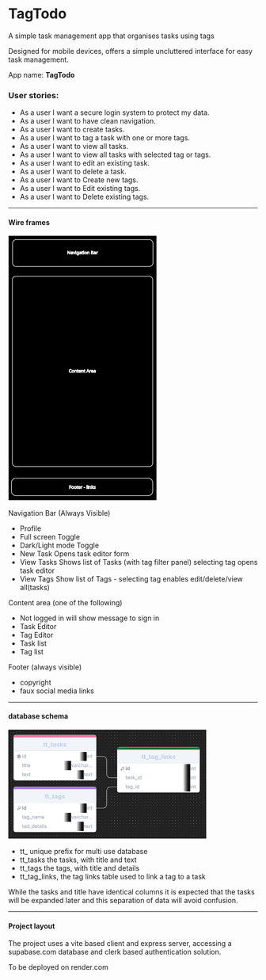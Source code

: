 # TagTodo

A simple task management app that organises tasks using tags

Designed for mobile devices, offers a simple uncluttered interface for easy task management.

App name: **TagTodo**

### User stories:

- As a user I want a secure login system to protect my data.
- As a user I want to have clean navigation.
- As a user I want to create tasks.
- As a user I want to tag a task with one or more tags.
- As a user I want to view all tasks.
- As a user I want to view all tasks with selected tag or tags.
- As a user I want to edit an existing task.
- As a user I want to delete a task.
- As a user I want to Create new tags.
- As a user I want to Edit existing tags.
- As a user I want to Delete existing tags.

---

#### Wire frames

<img src="./misc/TagTodoWireframe.svg" alt="wire frame of app" width="300">

Navigation Bar (Always Visible)

- Profile
- Full screen Toggle
- Dark/Light mode Toggle
- New Task Opens task editor form
- View Tasks Shows list of Tasks (with tag filter panel) selecting tag opens task editor
- View Tags Show list of Tags - selecting tag enables edit/delete/view all(tasks)

Content area (one of the following)

- Not logged in will show message to sign in
- Task Editor
- Tag Editor
- Task list
- Tag list

Footer (always visible)

- copyright
- faux social media links

---

#### database schema

<img src="./misc/TagTodo-Schema.png" alt="schema of three tables" width="400" >

- tt\_ unique prefix for multi use database
- tt_tasks the tasks, with title and text
- tt_tags the tags, with title and details
- tt_tag_links, the tag links table used to link a tag to a task

While the tasks and title have identical columns it is expected that the tasks will be expanded later and this separation of data will avoid confusion.

---

#### Project layout

The project uses a vite based client and express server, accessing a supabase.com database and clerk based authentication solution.

To be deployed on render.com

